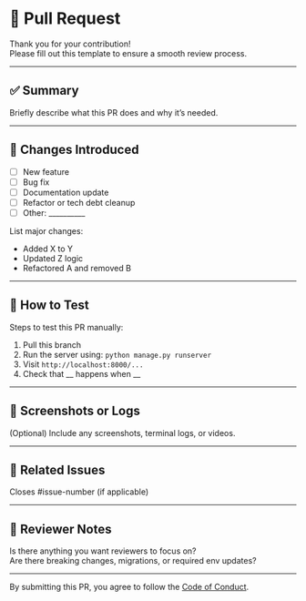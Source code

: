 # 🚀 Pull Request

Thank you for your contribution!  
Please fill out this template to ensure a smooth review process.

---

## ✅ Summary

Briefly describe what this PR does and why it’s needed.

---

## 📂 Changes Introduced

- [ ] New feature
- [ ] Bug fix
- [ ] Documentation update
- [ ] Refactor or tech debt cleanup
- [ ] Other: __________

List major changes:

- Added X to Y
- Updated Z logic
- Refactored A and removed B

---

## 🧪 How to Test

Steps to test this PR manually:

1. Pull this branch
2. Run the server using: `python manage.py runserver`
3. Visit `http://localhost:8000/...`
4. Check that __ happens when __

---

## 📸 Screenshots or Logs

(Optional) Include any screenshots, terminal logs, or videos.

---

## 🔗 Related Issues

Closes #issue-number (if applicable)

---

## 🙏 Reviewer Notes

Is there anything you want reviewers to focus on?  
Are there breaking changes, migrations, or required env updates?

---

By submitting this PR, you agree to follow the [Code of Conduct](../CODE_OF_CONDUCT.md).
